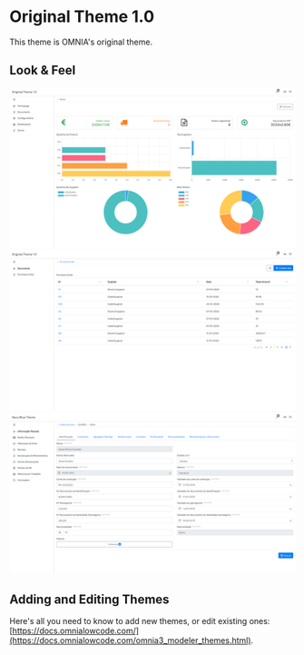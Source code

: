 # Original Theme 1.0

This theme is OMNIA's original theme.

## Look & Feel

![Dashboard with Web Components](../../themes/Original/imgs/OMNIA-Theme-Home.jpg)
![Lists](../../themes/Original/imgs/OMNIA-Theme-List.jpg)
![Forms](../../themes/Original/imgs/OMNIA-Theme-LotsOfForms.jpg)

## Adding and Editing Themes

Here's all you need to know to add new themes, or edit existing ones: [https://docs.omnialowcode.com/](https://docs.omnialowcode.com/omnia3_modeler_themes.html).
